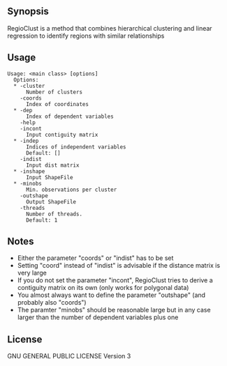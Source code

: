 ## Synopsis

RegioClust is a method that combines hierarchical clustering and linear regression to identify regions with similar relationships 

## Usage
    Usage: <main class> [options]
      Options:
      * -cluster
          Number of clusters
        -coords
          Index of coordinates
      * -dep
          Index of dependent variables
        -help  
        -incont
          Input contiguity matrix
      * -indep
          Indices of independent variables
          Default: []
        -indist
          Input dist matrix
      * -inshape
          Input ShapeFile
      * -minobs
          Min. observations per cluster
        -outshape
          Output ShapeFile
        -threads
          Number of threads.
          Default: 1

## Notes

- Either the parameter "coords" or "indist" has to be set
- Setting "coord" instead of "indist" is advisable if the distance matrix is very large
- If you do not set the parameter "incont", RegioClust tries to derive a contiguity matrix on its own (only works for polygonal data)
- You almost always want to define the parameter "outshape" (and probably also "coords")
- The paramter "minobs" should be reasonable large but in any case larger than the number of dependent variables plus one

## License

GNU GENERAL PUBLIC LICENSE Version 3